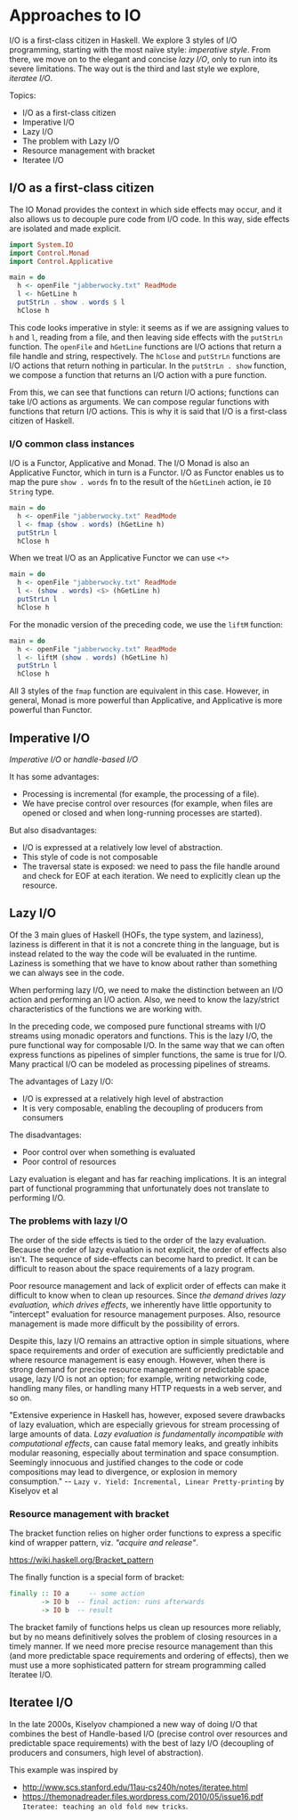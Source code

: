 # Approaches to IO

I/O is a first-class citizen in Haskell. We explore 3 styles of I/O programming, starting with the most naïve style: *imperative style*. From there, we move on to the elegant and concise *lazy I/O*, only to run into its severe limitations. The way out is the third and last style we explore, *iteratee I/O*. 

Topics:
- I/O as a first-class citizen
- Imperative I/O
- Lazy I/O
- The problem with Lazy I/O
- Resource management with bracket
- Iteratee I/O

## I/O as a first-class citizen

The IO Monad provides the context in which side effects may occur, and it also allows us to decouple pure code from I/O code. In this way, side effects are isolated and made explicit.

```hs
import System.IO
import Control.Monad
import Control.Applicative

main = do
  h <- openFile "jabberwocky.txt" ReadMode
  l <- hGetLine h
  putStrLn . show . words $ l
  hClose h
```

This code looks imperative in style: it seems as if we are assigning values to `h` and `l`, reading from a file, and then leaving side effects with the `putStrLn` function. The `openFile` and `hGetLine` functions are I/O actions that return a file handle and string, respectively. The `hClose` and `putStrLn` functions are I/O actions that return nothing in particular. In the `putStrLn . show` function, we compose a function that returns an I/O action with a pure function.

From this, we can see that functions can return I/O actions; functions can take I/O actions as arguments. We can compose regular functions with functions that return I/O actions. This is why it is said that I/O is a first-class citizen of Haskell.

### I/O common class instances

I/O is a Functor, Applicative and Monad. The I/O Monad is also an Applicative Functor, which in turn is a Functor. I/O as Functor enables us to map the pure `show . words` fn to the result of the `hGetLineh` action, ie `IO String` type.

```hs
main = do
  h <- openFile "jabberwocky.txt" ReadMode
  l <- fmap (show . words) (hGetLine h)
  putStrLn l
  hClose h
```

When we treat I/O as an Applicative Functor we can use `<*>`

```hs
main = do
  h <- openFile "jabberwocky.txt" ReadMode
  l <- (show . words) <$> (hGetLine h)
  putStrLn l
  hClose h
```

For the monadic version of the preceding code, we use the `liftM` function:

```hs
main = do
  h <- openFile "jabberwocky.txt" ReadMode
  l <- liftM (show . words) (hGetLine h)
  putStrLn l
  hClose h
```

All 3 styles of the `fmap` function are equivalent in this case. However, in general, Monad is more powerful than Applicative, and Applicative is more powerful than Functor.


## Imperative I/O

*Imperative I/O* or *handle-based I/O* 

It has some advantages:
- Processing is incremental (for example, the processing of a file).
- We have precise control over resources (for example, when files are opened or closed and when long-running processes are started).

But also disadvantages:
- I/O is expressed at a relatively low level of abstraction.
- This style of code is not composable
- The traversal state is exposed: we need to pass the file handle around and check for EOF at each iteration. We need to explicitly clean up the resource.

## Lazy I/O

Of the 3 main glues of Haskell (HOFs, the type system, and laziness), laziness is different in that it is not a concrete thing in the language, but is instead related to the way the code will be evaluated in the runtime. Laziness is something that we have to know about rather than something we can always see in the code.

When performing lazy I/O, we need to make the distinction between an I/O action and performing an I/O action. Also, we need to know the lazy/strict characteristics of the functions we are working with.

In the preceding code, we composed pure functional streams with I/O streams using monadic operators and functions. This is the lazy I/O, the pure functional way for composable I/O. In the same way that we can often express functions as pipelines of simpler functions, the same is true for I/O. Many practical I/O can be modeled as processing pipelines of streams.

The advantages of Lazy I/O:
- I/O is expressed at a relatively high level of abstraction
- It is very composable, enabling the decoupling of producers from consumers

The disadvantages:
- Poor control over when something is evaluated
- Poor control of resources

Lazy evaluation is elegant and has far reaching implications. It is an integral part of functional programming that unfortunately does not translate to performing I/O.

### The problems with lazy I/O

The order of the side effects is tied to the order of the lazy evaluation. Because the order of lazy evaluation is not explicit, the order of effects also isn't. The sequence of side-effects can become hard to predict. It can be difficult to reason about the space requirements of a lazy program.

Poor resource management and lack of explicit order of effects can make it difficult to know when to clean up resources. Since *the demand drives lazy evaluation, which drives effects*, we inherently have little opportunity to "intercept" evaluation for resource management purposes. Also, resource management is made more difficult by the possibility of errors.

Despite this, lazy I/O remains an attractive option in simple situations, where space requirements and order of execution are sufficiently predictable and where resource management is easy enough. However, when there is strong demand for precise resource management or predictable space usage, lazy I/O is not an option; for example, writing networking code, handling many files, or handling many HTTP requests in a web server, and so on.

"Extensive experience in Haskell has, however, exposed severe drawbacks of lazy evaluation, which are especially grievous for stream processing of large amounts of data. *Lazy evaluation is fundamentally incompatible with computational effects*, can cause fatal memory leaks, and greatly inhibits modular reasoning, especially about termination and space consumption. Seemingly innocuous and justified changes to the code or code compositions may lead to divergence, or explosion in memory consumption."
-- `Lazy v. Yield: Incremental, Linear Pretty-printing` by Kiselyov et al

### Resource management with bracket

The bracket function relies on higher order functions to express a specific kind of wrapper pattern, viz. *"acquire and release"*.

https://wiki.haskell.org/Bracket_pattern

The finally function is a special form of bracket:

```hs
finally :: IO a     -- some action
        -> IO b  -- final action: runs afterwards
        -> IO b  -- result
```

The bracket family of functions helps us clean up resources more reliably, but by no means definitively solves the problem of closing resources in a timely manner. If we need more precise resource management than this (and more predictable space requirements and ordering of effects), then we must use a more sophisticated pattern for stream programming called Iteratee I/O.


## Iteratee I/O

In the late 2000s, Kiselyov championed a new way of doing I/O that combines the best of Handle-based I/O (precise control over resources and predictable space requirements) with the best of lazy I/O (decoupling of producers and consumers, high level of abstraction).

This example was inspired by
- http://www.scs.stanford.edu/11au-cs240h/notes/iteratee.html
- https://themonadreader.files.wordpress.com/2010/05/issue16.pdf
  `Iteratee: teaching an old fold new tricks`.
